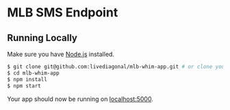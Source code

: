 # MLB SMS Endpoint

## Running Locally

Make sure you have [Node.js](http://nodejs.org/) installed.

```sh
$ git clone git@github.com:livediagonal/mlb-whim-app.git # or clone your own fork
$ cd mlb-whim-app
$ npm install
$ npm start
```

Your app should now be running on [localhost:5000](http://localhost:5000/).
